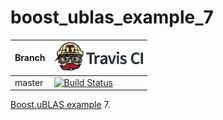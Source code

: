 # boost_ublas_example_7

Branch|[![Travis CI logo](TravisCI.png)](https://travis-ci.org)
---|---
master|[![Build Status](https://travis-ci.org/richelbilderbeek/boost_ublas_example_7.svg?branch=master)](https://travis-ci.org/richelbilderbeek/boost_ublas_example_7)

[Boost.uBLAS example](https://github.com/richelbilderbeek/boost_ublas_examples) 7.
